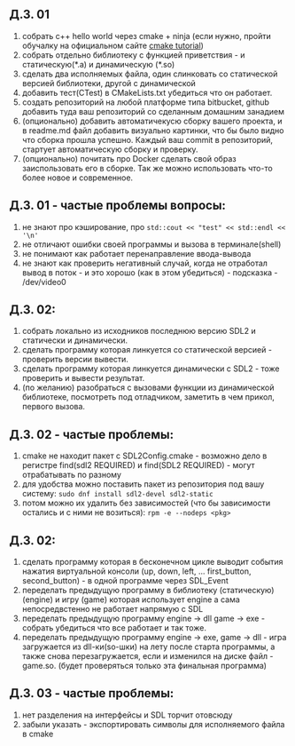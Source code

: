 ## Д.З. 01

1. собрать с++ hello world через cmake + ninja (если нужно, пройти обучалку на официальном сайте [cmake tutorial](https://cmake.org/cmake/help/latest/guide/tutorial/index.html))
2. собрать отдельно библиотеку с функцией приветствия - и статическую(\*.a) и динамическую (\*.so)
3. сделать два исполняемых файла, один слинковать со статической версией библиотеки, другой с динамической
4. добавить тест(CTest) в CMakeLists.txt убедиться что он работает.
5. создать репозиторий на любой платформе типа bitbucket, github добавить туда ваш репозиторий со сделанным домашним занадием
6. (опционально) добавить автоматичекусю сборку вашего проекта, и в readme.md файл добавить визуально картинки, что бы было видно что сборка прошла успешно. Каждый ваш commit в репозиторий, стартует автоматическую сборку и проверку.
7. (опционально) почитать про Docker сделать свой образ заиспользовать его в сборке. Так же можно использовать что-то более новое и современное.

## Д.З. 01 - частые проблемы вопросы:

1. не знают про кэширование, про ```std::cout << "test" << std::endl << '\n'```
2. не отличают ошибки своей программы и вызова в терминале(shell)
3. не понимают как работает перенаправление ввода-вывода
4. не знают как проверить негативный случай, когда не отработал вывод в поток - и это хорошо (как в этом убедиться) - подсказка - /dev/video0

## Д.З. 02:
1. собрать локально из исходников последнюю версию SDL2 и статически и динамически.
2. сделать программу которая линкуется со статической версией - проверить версии вывести.
3. сделать программу которая линкуется динамически с SDL2 - тоже проверить и вывести результат.
4. (по желанию) разобраться с вызовами функции из динамической библиотеке, посмотреть под отладчиком, заметить в чем прикол, первого вызова.

## Д.З. 02 - частые проблемы:
1. cmake не находит пакет с SDL2Config.cmake - возможно дело в регистре find(sdl2 REQUIRED) и find(SDL2 REQUIRED) - могут отрабатывать по разному
2. для удобства можно поставить пакет из репозитория под вашу систему: ```sudo dnf install sdl2-devel sdl2-static```
3. потом можно их удалить без зависимостей (что бы зависимости остались и с ними не возиться): ```rpm -e --nodeps <pkg>```

## Д.З. 02:
1. сделать программу которая в бесконечном цикле выводит события нажатия виртуальной консоли (up, down, left, ... first_button, second_button) - в одной программе через SDL_Event
2. переделать предыдущую программу в библиотеку (статическую) (engine) и игру (game) которая использует engine а сама непосредвстенно не работает напрямую с SDL
3. переделать предыдущую программу engine -> dll game -> exe - собрать убедиться что все работает и так тоже.
4. переделать предыдущую программу engine -> exe, game -> dll - игра загружается из dll-ки(so-шки) на лету после старта программы, а также снова перезагружается, если и изменился на диске файл - game.so. (будет проверяться только эта финальная программа)

## Д.З. 03 - частые проблемы:
1. нет разделения на интерфейсы и SDL торчит отовсюду
2. забыли указать - экспортировать символы для исполняемого файла в cmake
